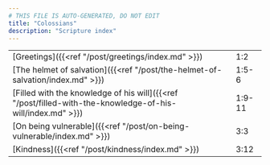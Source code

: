 ```yaml
---
# THIS FILE IS AUTO-GENERATED, DO NOT EDIT
title: "Colossians"
description: "Scripture index"
---
```


| | |
| --- | --- |
| [Greetings]({{<ref "/post/greetings/index.md" >}}) | 1:2 |
| [The helmet of salvation]({{<ref "/post/the-helmet-of-salvation/index.md" >}}) | 1:5-6 |
| [Filled with the knowledge of his will]({{<ref "/post/filled-with-the-knowledge-of-his-will/index.md" >}}) | 1:9-11 |
| [On being vulnerable]({{<ref "/post/on-being-vulnerable/index.md" >}}) | 3:3 |
| [Kindness]({{<ref "/post/kindness/index.md" >}}) | 3:12 |
